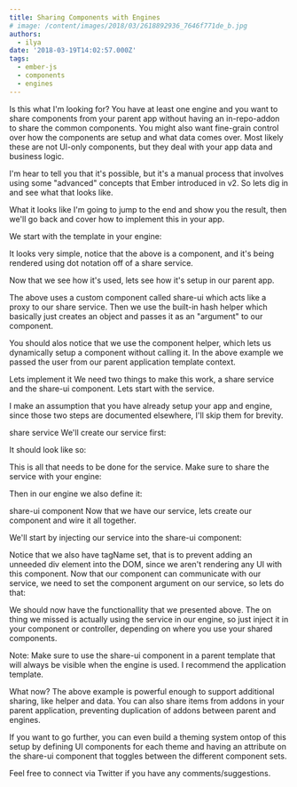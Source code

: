 ```yaml
---
title: Sharing Components with Engines
# image: /content/images/2018/03/2618892936_7646f771de_b.jpg
authors:
  - ilya
date: '2018-03-19T14:02:57.000Z'
tags:
  - ember-js
  - components
  - engines
---
```

Is this what I'm looking for?
You have at least one engine and you want to share components from your parent
app without having an in-repo-addon to share the common components. You might
also want fine-grain control over how the components are setup and what data
comes over. Most likely these are not UI-only components, but they deal with
your app data and business logic.

I'm hear to tell you that it's possible, but it's a manual process that involves
using some "advanced" concepts that Ember introduced in v2. So lets dig in and
see what that looks like.

What it looks like
I'm going to jump to the end and show you the result, then we'll go back and
cover how to implement this in your app.

We start with the template in your engine:



It looks very simple, notice that the above is a component, and it's being
rendered using dot notation off of a share  service.

Now that we see how it's used, lets see how it's setup in our parent app.



The above uses a custom component called share-ui  which acts like a proxy to
our share  service. Then we use the built-in hash  helper which basically just
creates an object and passes it as an "argument" to our component.

You should alos notice that we use the component  helper, which lets us
dynamically setup a component without calling it. In the above example we passed
the user  from our parent application template context.

Lets implement it
We need two things to make this work, a share  service and the share-ui 
component. Lets start with the service.

I make an assumption that you have already setup your app and engine, since
those two steps are documented elsewhere, I'll skip them for brevity.

share  service
We'll create our service first:



It should look like so:



This is all that needs to be done for the service. Make sure to share the
service with your engine:



Then in our engine we also define it:



share-ui  component
Now that we have our service, lets create our component and
wire it all together.



We'll start by injecting our service into the share-ui  component:



Notice that we also have tagName  set, that is to prevent adding an unneeded div
element into the DOM, since we aren't rendering any UI with this component. Now
that our component can communicate with our service, we need to set the 
component  argument on our service, so lets do that:



We should now have the functionallity that we presented above. The on thing we
missed is actually using the service in our engine, so just inject it
in your component or controller, depending on where you use your shared
components.

Note: Make sure to use the share-ui  component in a parent template that will
always be visible when the engine is used. I recommend the application 
template.

What now?
The above example is powerful enough to support additional sharing, like helper
and data. You can also share items from addons in your parent application,
preventing duplication of addons between parent and engines.

If you want to go further, you can even build a theming system ontop of this
setup by defining UI components for each theme and having an attribute on the 
share-ui  component that toggles between the different component sets.

Feel free to connect via Twitter if you have any comments/suggestions.